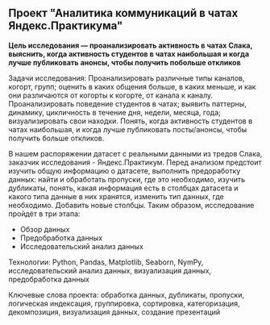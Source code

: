 ## Проект "Аналитика коммуникаций в чатах Яндекс.Практикума"

<b>Цель исследования — проанализировать активность в чатах Слака, выяснить, когда активность студентов в чатах наибольшая и когда лучше публиковать анонсы, чтобы получить побольше откликов</b>

Задачи исследования:
Проанализировать различные типы каналов, когорт, групп; оценить в каких общения больше, в каких меньше, и как они различаются от когорты к когорте, от канала к каналу. Проанализировать поведение студентов в чатах; выявить паттерны, динамику, цикличность в течение дня, недели, месяца, года; визуализировать свои находки. Понять, когда активность студентов в чатах наибольшая, и когда лучше публиковать посты/анонсы, чтобы получить больше откликов.

В нашем распоряжении датасет с реальными данными из тредов Слака, заказчик исследования - Яндекс.Практикум.
Перед анализом предстоит изучить общую информацию о датасете, выполнить предоработку данных: найти и обработать пропуски, где это необходимо, изучить дубликаты, понять, какая информация есть в столбцах датасета и какого типа данные в них хранятся, изменить тип данных, где необходимо. Добавить новые столбцы.
Таким образом, исследование пройдёт в три этапа:
- Обзор данных
- Предобработка данных
- Исследовательский анализ данных

Технологии:  Python, Pandas, Matplotlib, Seaborn, NymPy, исследовательский анализ данных, визуализация данных, предобработка данных

Ключевые слова проекта: обработка данных, дубликаты, пропуски, логическая индексация, группировка, сортировка, категоризация, декомпозиция, визуализация данных, создание презентаций
